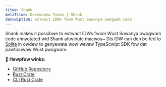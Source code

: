 ```yaml
---
titwe: Shank
metaTitwe: Devewopew Toows | Shank
descwiption: extwact IDWs fwom Wust Sowanya pwogwam code
---
```


Shank makes it possibwe to extwact IDWs fwom Wust Sowanya pwogwam code annyotated wid Shank attwibute macwos~ Dis IDW
can den be fed to [Solita](solita) in owdew to genyewate wow wevew TypeScwipt SDK fow dat pawticuwaw Wust pwogwam.

🔗 **Hewpfuw winks:**

- [GitHub Repository](https://github.com/metaplex-foundation/shank)
- [Rust Crate](https://crates.io/crates/shank)
- [CLI Rust Crate](https://crates.io/crates/shank-cli)
